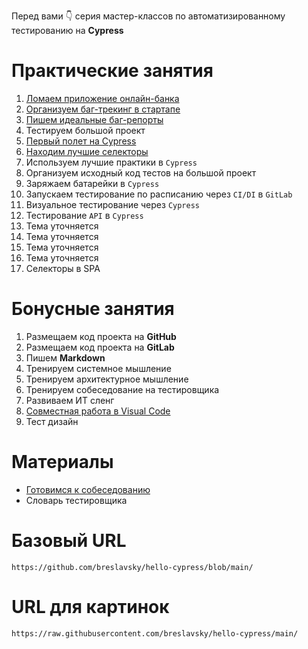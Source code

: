 Перед вами 👇 серия мастер-классов по автоматизированному тестированию на **Cypress**

# Практические занятия

1. [Ломаем приложение онлайн-банка](classes/01_became_a_tester.md)
2. [Организуем баг-трекинг в стартапе](classes/02_bug_tracking.md)
3. [Пишем идеальные баг-репорты](classes/03_perfect_bug_reports.md)
4. Тестируем большой проект
5. [Первый полет на Cypress](classes/04_cypress_test_flight.md)
6. [Находим лучшие селекторы](classes/06_best_selectors.md)
7. Используем лучшие практики в `Cypress`
8. Организуем исходный код тестов на большой проект
9. Заряжаем батарейки в `Cypress`
10. Запускаем тестирование по расписанию через `CI/DI` в `GitLab`
11. Визуальное тестирование через `Cypress`
12. Тестирование `API` в `Cypress`
13. Тема уточняется
14. Тема уточняется
15. Тема уточняется
16. Тема уточняется
17. Селекторы в SPA

# Бонусные занятия

1. Размещаем код проекта на **GitHub**
2. Размещаем код проекта на **GitLab**
3. Пишем **Markdown**
4. Тренируем системное мышление
5. Тренируем архитектурное мышление
6. Тренируем собеседование на тестировщика
7. Развиваем ИТ сленг
8. [Совместная работа в Visual Code](visual_code_share.md)
9. Тест дизайн

# Материалы

* [Готовимся к собеседованию](interview.md)
* Словарь тестировщика

# Базовый URL
```
https://github.com/breslavsky/hello-cypress/blob/main/
```

# URL для картинок
```
https://raw.githubusercontent.com/breslavsky/hello-cypress/main/
```
